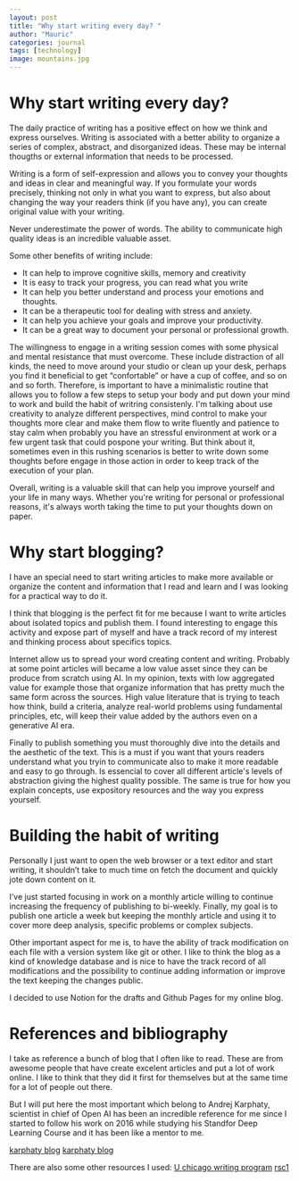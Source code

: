 ```yaml
---
layout: post
title: "Why start writing every day? "
author: "Mauric"
categories: journal
tags: [technology]
image: mountains.jpg
---
```


# Why start writing every day?

The daily practice of writing has a positive effect on how we think and express ourselves. Writing is
 associated with a better ability to organize a series of complex, abstract, and disorganized ideas. 
 These may be internal thougths or external information that needs to be processed. 

Writing is a form of self-expression and allows you to convey your thoughts and ideas in clear and 
meaningful way. If you formulate your words precisely, thinking not only in what you want to 
express, but also about changing the way your readers think (if you have any), you can create original value with your writing. 

Never underestimate the power of words. The ability to communicate high quality ideas is an incredible valuable asset. 

Some other benefits of writing include:

- It can help to improve cognitive skills, memory and creativity
- It is easy to track your progress, you can read what you write
- It can help you better understand and process your emotions and thoughts.
- It can be a therapeutic tool for dealing with stress and anxiety.
- It can help you achieve your goals and improve your productivity.
- It can be a great way to document your personal or professional growth.

The willingness to engage in a writing session comes with some physical and mental resistance that must overcome. These include distraction of all kinds, the need to move around your studio or clean up your desk, perhaps you find it beneficial to get “confortable” or have a cup of coffee, and so on and so forth. Therefore, is important to have a minimalistic routine that allows you to follow a few steps to setup your body and put down your mind to work and build the habit of writring consistenly. 
I'm talking about use creativity to analyze different perspectives, mind control to make your thoughts more clear and make them flow to write fluently and patience to stay calm when probably you have an stressful environment at work or a few urgent task that could pospone your writing. But think about it, sometimes even in this rushing scenarios is better to write down some thoughts before engage in those action in order to keep track of the execution of your plan.

Overall, writing is a valuable skill that can help you improve yourself and your life in many ways.
Whether you're writing for personal or professional reasons, it's always worth taking the time to put your thoughts down on paper.

# Why start blogging?

I have an special need to start writing articles to make more available or organize the content and information
that I read and learn and I was looking for a practical way to do it.

I think that blogging is the perfect fit for me because I want to write articles about isolated topics and publish them. I found interesting to engage this activity and expose part of myself and have a track record of my interest and thinking process about specifics topics. 

Internet allow us to spread your word creating content and writing. Probably at some point articles will became a low value asset since they can be produce from scratch using AI. In my opinion, texts with low aggregated value for example those that organize information that has pretty much the same form across the sources. High value literature that is trying to teach how think, build a criteria, analyze real-world problems using fundamental principles, etc, will keep their value added by the authors even on a generative AI era. 

Finally to publish something you must thoroughly dive into the details and the aesthetic of the text. This is a must if you want that yours readers understand what you tryin to communicate also to make it more readable and easy to go through. Is essencial to cover all different article's levels of abstraction giving the highest quality possible. The same is true for how you explain concepts, use expository resources and the way you express yourself.

# Building the habit of writing

Personally I just want to open the web browser or a text editor and start writing, it shouldn’t take to much time on fetch the document and quickly jote down content on it. 

I’ve just started focusing in work on a monthly article willing to continue increasing the frequency of publishing to bi-weekly. Finally, my goal is to publish one article a week but keeping the monthly article and using it to cover more deep analysis, specific problems or complex subjects. 

Other important aspect for me is, to have the ability of track modification on each file with a
version system like git or other. I like to think the blog as a kind of knowledge database and is nice to have the track record of all modifications
and the possibility to continue adding information or improve the text keeping the changes public. 

I decided to use Notion for the drafts and Github Pages for my online blog. 

# References and bibliography

I take as reference a bunch of blog that I often like to read. These are from awesome people that have create excelent articles 
and put a lot of work online. I like to think that they did it first for themselves but at the same time for a lot of people out there.

But I will put here the most important which belong to Andrej Karphaty, scientist in chief of Open AI has been an incredible reference for me since I started to follow
his work on 2016 while studying his Standfor Deep Learning Course and it has been like a mentor to me. 

[karphaty blog](https://karpathy.ai/)
[karphaty blog](https://karpathy.github.io/)

There are also some other resources I used:
[U chicago writing program](https://www.openculture.com/2020/10/the-craft-of-writing-effectively-uchicago.html)
[rsc1](https://bronwynnepowell.com/why-is-writing-important/)



